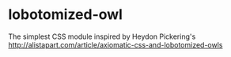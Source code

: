 # lobotomized-owl
The simplest CSS module inspired by Heydon Pickering's http://alistapart.com/article/axiomatic-css-and-lobotomized-owls
